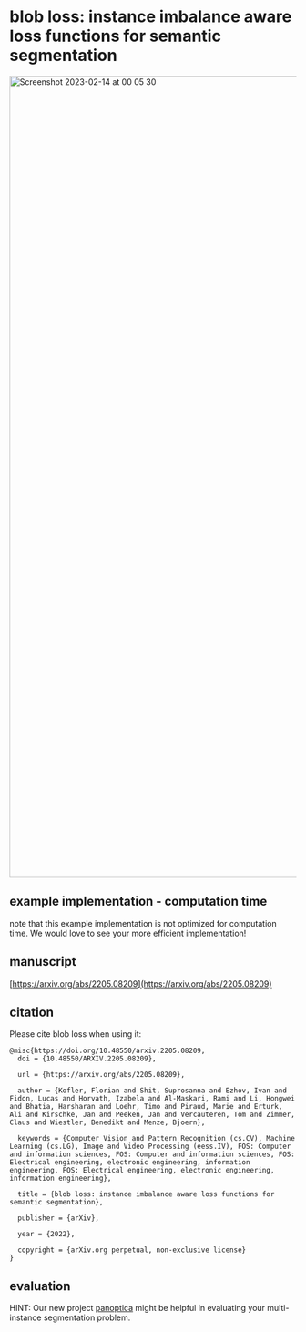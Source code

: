 # blob loss: instance imbalance aware loss functions for semantic segmentation
<img width="1408" alt="Screenshot 2023-02-14 at 00 05 30" src="https://user-images.githubusercontent.com/7048826/218594471-04e4e64a-647c-47f4-9927-0f4936c61987.png">


## example implementation - computation time
note that this example implementation is not optimized for computation time.
We would love to see your more efficient implementation!

## manuscript
[https://arxiv.org/abs/2205.08209](https://arxiv.org/abs/2205.08209)

## citation
Please cite blob loss when using it:

```
@misc{https://doi.org/10.48550/arxiv.2205.08209,
  doi = {10.48550/ARXIV.2205.08209},
  
  url = {https://arxiv.org/abs/2205.08209},
  
  author = {Kofler, Florian and Shit, Suprosanna and Ezhov, Ivan and Fidon, Lucas and Horvath, Izabela and Al-Maskari, Rami and Li, Hongwei and Bhatia, Harsharan and Loehr, Timo and Piraud, Marie and Erturk, Ali and Kirschke, Jan and Peeken, Jan and Vercauteren, Tom and Zimmer, Claus and Wiestler, Benedikt and Menze, Bjoern},
  
  keywords = {Computer Vision and Pattern Recognition (cs.CV), Machine Learning (cs.LG), Image and Video Processing (eess.IV), FOS: Computer and information sciences, FOS: Computer and information sciences, FOS: Electrical engineering, electronic engineering, information engineering, FOS: Electrical engineering, electronic engineering, information engineering},
  
  title = {blob loss: instance imbalance aware loss functions for semantic segmentation},
  
  publisher = {arXiv},
  
  year = {2022},
  
  copyright = {arXiv.org perpetual, non-exclusive license}
}
```

## evaluation
HINT: Our new project [panoptica](https://github.com/BrainLesion/panoptica) might be helpful in evaluating your multi-instance segmentation problem.
